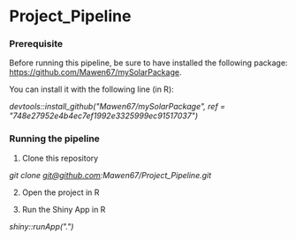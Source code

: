 # Project_Pipeline

### Prerequisite

Before running this pipeline, be sure to have installed the following package: https://github.com/Mawen67/mySolarPackage.

You can install it with the following line (in R): 

*devtools::install_github("Mawen67/mySolarPackage", ref = "748e27952e4b4ec7ef1992e3325999ec91517037")*

### Running the pipeline

1. Clone this repository

*git clone git@github.com:Mawen67/Project_Pipeline.git*

2. Open the project in R

3. Run the Shiny App in R

*shiny::runApp(".")*

